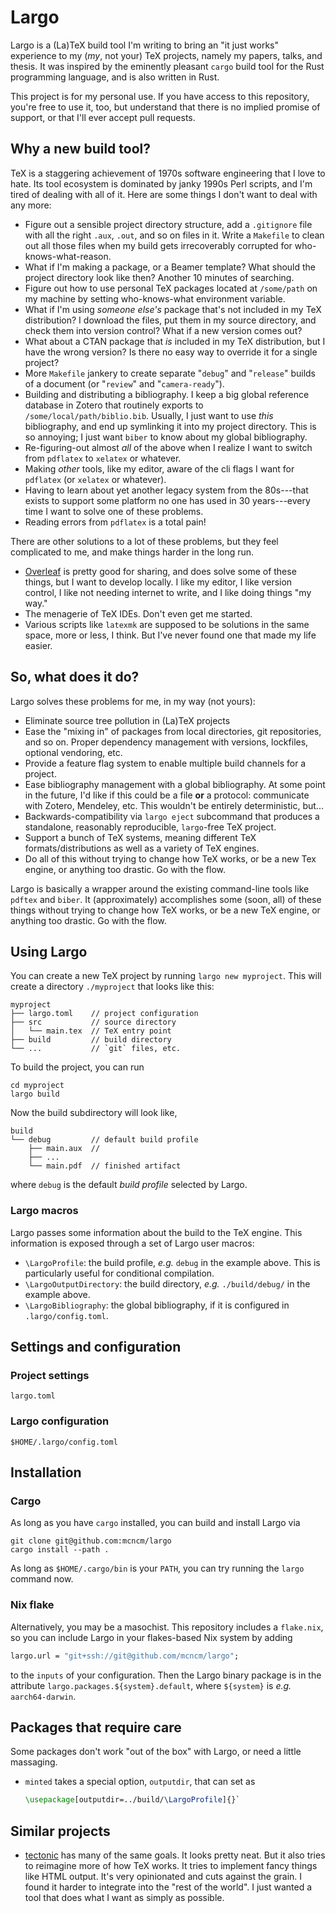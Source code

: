 # Largo

Largo is a (La)TeX build tool I'm writing to bring an "it just works" experience to my (*my*, not your) TeX projects, namely my papers, talks, and thesis. It was inspired by the eminently pleasant `cargo` build tool for the Rust programming language, and is also written in Rust.

This project is for my personal use. If you have access to this repository, you're free to use it, too, but understand that there is no implied promise of support, or that I'll ever accept pull requests.

## Why a new build tool?
TeX is a staggering achievement of 1970s software engineering that I love to hate. Its tool ecosystem is dominated by janky 1990s Perl scripts, and I'm tired of dealing with all of it. Here are some things I don't want to deal with any more:
* Figure out a sensible project directory structure, add a `.gitignore` file with all the right `.aux`, `.out`, and so on files in it. Write a `Makefile` to clean out all those files when my build gets irrecoverably corrupted for who-knows-what-reason.
* What if I'm making a package, or a Beamer template? What should the project directory look like then? Another 10 minutes of searching.
* Figure out how to use personal TeX packages located at `/some/path` on my machine by setting who-knows-what environment variable.
* What if I'm using *someone else's* package that's not included in my TeX distribution? I download the files, put them in my source directory, and check them into version control? What if a new version comes out?
* What about a CTAN package that *is* included in my TeX distribution, but I have the wrong version? Is there no easy way to override it for a single project?
* More `Makefile` jankery to create separate "`debug`" and "`release`" builds of a document (or "`review`" and "`camera-ready`").
* Building and distributing a bibliography. I keep a big global reference database in Zotero that routinely exports to `/some/local/path/biblio.bib`. Usually, I just want to use _this_ bibliography, and end up symlinking it into my project directory. This is so annoying; I just want `biber` to know about my global bibliography.
* Re-figuring-out almost *all* of the above when I realize I want to switch from `pdflatex` to `xelatex` or whatever.
* Making _other_ tools, like my editor, aware of the cli flags I want for `pdflatex` (or `xelatex` or whatever).
* Having to learn about yet another legacy system from the 80s---that exists to support some platform no one has used in 30 years---every time I want to solve one of these problems.
* Reading errors from `pdflatex` is a total pain!

There are other solutions to a lot of these problems, but they feel complicated to me, and make things harder in the long run.
* [Overleaf](https://www.overleaf.com) is pretty good for sharing, and does solve some of these things, but I want to develop locally. I like my editor, I like version control, I like not needing internet to write, and I like doing things "my way."
* The menagerie of TeX IDEs. Don't even get me started.
* Various scripts like `latexmk` are supposed to be solutions in the same space, more or less, I think. But I've never found one that made my life easier.

## So, what does it do?
Largo solves these problems for me, in my way (not yours):
+ Eliminate source tree pollution in (La)TeX projects
+ Ease the "mixing in" of packages from local directories, git repositories, and so on. Proper dependency management with versions, lockfiles, optional vendoring, etc.
+ Provide a feature flag system to enable multiple build channels for a project.
+ Ease bibliography management with a global bibliography. At some point in the future, I'd like if this could be a file **or** a protocol: communicate with Zotero, Mendeley, etc. This wouldn't be entirely deterministic, but...
+ Backwards-compatibility via `largo eject` subcommand that produces a standalone, reasonably reproducible, `largo`-free TeX project.
+ Support a bunch of TeX systems, meaning different TeX formats/distributions as well as a variety of TeX engines.
+ Do all of this without trying to change how TeX works, or be a new Tex engine, or anything too drastic. Go with the flow.

Largo is basically a wrapper around the existing command-line tools like `pdftex` and `biber`. It (approximately) accomplishes some (soon, all) of these things without trying to change how TeX works, or be a new TeX engine, or anything too drastic. Go with the flow.

## Using Largo

You can create a new TeX project by running `largo new myproject`. This will create a directory `./myproject` that looks like this:
```
myproject
├── largo.toml    // project configuration
├── src           // source directory
│   └── main.tex  // TeX entry point
├── build         // build directory
└── ...           // `git` files, etc.
```
To build the project, you can run

``` shell
cd myproject
largo build
```

Now the build subdirectory will look like,

``` shell
build
└── debug         // default build profile
    ├── main.aux  // 
    ├── ...
    └── main.pdf  // finished artifact
```

where `debug` is the default _build profile_ selected by Largo.

### Largo macros
Largo passes some information about the build to the TeX engine. This information is exposed through a set of Largo user macros:

* `\LargoProfile`: the build profile, _e.g._ `debug` in the example above. This is particularly useful for conditional compilation.
* `\LargoOutputDirectory`: the build directory, _e.g._ `./build/debug/` in the example above.
* `\LargoBibliography`: the global bibliography, if it is configured in `.largo/config.toml`.

## Settings and configuration
### Project settings
`largo.toml`
### Largo configuration
`$HOME/.largo/config.toml`

## Installation
### Cargo
As long as you have `cargo` installed, you can build and install Largo via
``` shell
git clone git@github.com:mcncm/largo
cargo install --path .
```
As long as `$HOME/.cargo/bin` is your `PATH`, you can try running the `largo` command now.

### Nix flake
Alternatively, you may be a masochist. This repository includes a `flake.nix`, so you can include Largo in your flakes-based Nix system by adding

``` nix
largo.url = "git+ssh://git@github.com/mcncm/largo";
```

to the `inputs` of your configuration. Then the Largo binary package is in the attribute `largo.packages.${system}.default`, where `${system}` is _e.g._ `aarch64-darwin`.

## Packages that require care
Some packages don't work "out of the box" with Largo, or need a little massaging.
+ `minted` takes a special option, `outputdir`, that can set as 
  ``` tex
  \usepackage[outputdir=../build/\LargoProfile]{}`
  ```

## Similar projects
+ [tectonic](https://tectonic-typesetting.github.io/en-US/) has many of the same goals. It looks pretty neat. But it also tries to reimagine more of how TeX works. It tries to implement fancy things like HTML output. It's very opinionated and cuts against the grain. I found it harder to integrate into the "rest of the world". I just wanted a tool that does what I want as simply as possible.
